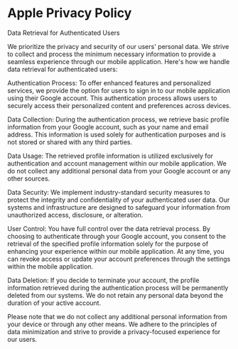 # Apple Privacy Policy
Data Retrieval for Authenticated Users

We prioritize the privacy and security of our users' personal data. We strive to collect and process the minimum necessary information to provide a seamless experience through our mobile application. Here's how we handle data retrieval for authenticated users:

Authentication Process: To offer enhanced features and personalized services, we provide the option for users to sign in to our mobile application using their Google account. This authentication process allows users to securely access their personalized content and preferences across devices.

Data Collection: During the authentication process, we retrieve basic profile information from your Google account, such as your name and email address. This information is used solely for authentication purposes and is not stored or shared with any third parties.

Data Usage: The retrieved profile information is utilized exclusively for authentication and account management within our mobile application. We do not collect any additional personal data from your Google account or any other sources.

Data Security: We implement industry-standard security measures to protect the integrity and confidentiality of your authenticated user data. Our systems and infrastructure are designed to safeguard your information from unauthorized access, disclosure, or alteration.

User Control: You have full control over the data retrieval process. By choosing to authenticate through your Google account, you consent to the retrieval of the specified profile information solely for the purpose of enhancing your experience within our mobile application. At any time, you can revoke access or update your account preferences through the settings within the mobile application.

Data Deletion: If you decide to terminate your account, the profile information retrieved during the authentication process will be permanently deleted from our systems. We do not retain any personal data beyond the duration of your active account.

Please note that we do not collect any additional personal information from your device or through any other means. We adhere to the principles of data minimization and strive to provide a privacy-focused experience for our users.
